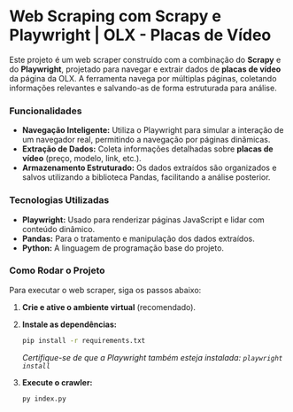 # Web Scraping com Scrapy e Playwright | OLX - Placas de Vídeo

Este projeto é um web scraper construído com a combinação do **Scrapy** e do **Playwright**, projetado para navegar e extrair dados de **placas de vídeo** da página da OLX. A ferramenta navega por múltiplas páginas, coletando informações relevantes e salvando-as de forma estruturada para análise.

### Funcionalidades

* **Navegação Inteligente:** Utiliza o Playwright para simular a interação de um navegador real, permitindo a navegação por páginas dinâmicas.
* **Extração de Dados:** Coleta informações detalhadas sobre **placas de vídeo** (preço, modelo, link, etc.).
* **Armazenamento Estruturado:** Os dados extraídos são organizados e salvos utilizando a biblioteca Pandas, facilitando a análise posterior.

### Tecnologias Utilizadas

* **Playwright:** Usado para renderizar páginas JavaScript e lidar com conteúdo dinâmico.
* **Pandas:** Para o tratamento e manipulação dos dados extraídos.
* **Python:** A linguagem de programação base do projeto.

### Como Rodar o Projeto

Para executar o web scraper, siga os passos abaixo:

1.  **Crie e ative o ambiente virtual** (recomendado).
2.  **Instale as dependências:**
    ```bash
    pip install -r requirements.txt
    ```
    *Certifique-se de que a Playwright também esteja instalada: `playwright install`*

3.  **Execute o crawler:**
    ```bash
    py index.py
    ```
